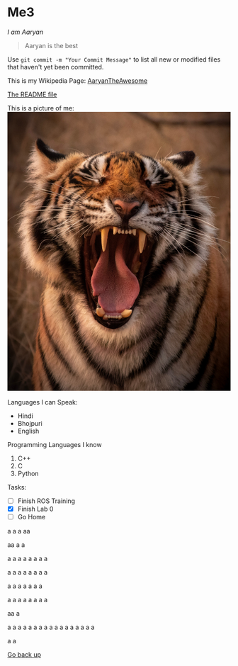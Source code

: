 # Me3 

*I am Aaryan*

>Aaryan is the best

Use `git commit -m "Your Commit Message"` to list all new or modified files that haven't yet been committed.

This is my Wikipedia Page: [AaryanTheAwesome](https://en.wikipedia.org/wiki/Albert_Einstein)

[The README file](README.md)

This is a picture of me: 
![Me](tiger.jpg)

Languages I can Speak:
- Hindi
- Bhojpuri
- English

Programming Languages I know
1. C++
2. C
3. Python

Tasks:
- [ ] Finish ROS Training
- [X] Finish Lab 0
- [ ] Go Home

a
a
a
aa

aa
a
a

a
a
a
a
a
a
a
a

a
a
a
a
a
a
a
a

a
a
a
a
a
a
a

a
a
a
a
a
a
a
a

aa
a

a
a
a
a
a
a
a
a
a
a
a
a
a
a
a
a
a

a
a

[Go back up](#me)